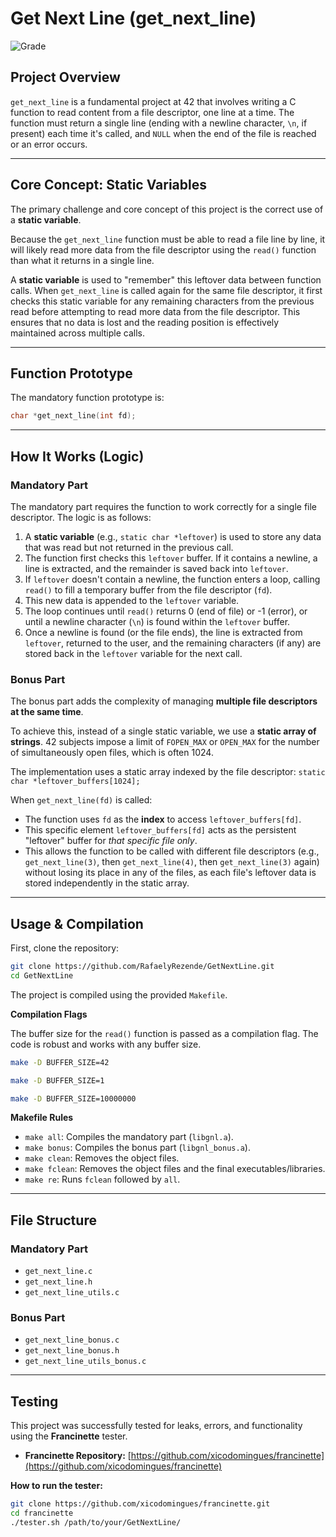 # Get Next Line (get_next_line)

![Grade](https://img.shields.io/badge/Grade-125%25-brightgreen)

## Project Overview

`get_next_line` is a fundamental project at 42 that involves writing a C function to read content from a file descriptor, one line at a time. The function must return a single line (ending with a newline character, `\n`, if present) each time it's called, and `NULL` when the end of the file is reached or an error occurs.

---

## Core Concept: Static Variables

The primary challenge and core concept of this project is the correct use of a **static variable**.

Because the `get_next_line` function must be able to read a file line by line, it will likely read more data from the file descriptor using the `read()` function than what it returns in a single line.

A **static variable** is used to "remember" this leftover data between function calls. When `get_next_line` is called again for the same file descriptor, it first checks this static variable for any remaining characters from the previous read before attempting to read more data from the file descriptor. This ensures that no data is lost and the reading position is effectively maintained across multiple calls.

---

## Function Prototype

The mandatory function prototype is:

```c
char *get_next_line(int fd);
```

-----

## How It Works (Logic)

### Mandatory Part

The mandatory part requires the function to work correctly for a single file descriptor. The logic is as follows:

1.  A **static variable** (e.g., `static char *leftover`) is used to store any data that was read but not returned in the previous call.
2.  The function first checks this `leftover` buffer. If it contains a newline, a line is extracted, and the remainder is saved back into `leftover`.
3.  If `leftover` doesn't contain a newline, the function enters a loop, calling `read()` to fill a temporary buffer from the file descriptor (`fd`).
4.  This new data is appended to the `leftover` variable.
5.  The loop continues until `read()` returns 0 (end of file) or -1 (error), or until a newline character (`\n`) is found within the `leftover` buffer.
6.  Once a newline is found (or the file ends), the line is extracted from `leftover`, returned to the user, and the remaining characters (if any) are stored back in the `leftover` variable for the next call.

### Bonus Part

The bonus part adds the complexity of managing **multiple file descriptors at the same time**.

To achieve this, instead of a single static variable, we use a **static array of strings**. 42 subjects impose a limit of `FOPEN_MAX` or `OPEN_MAX` for the number of simultaneously open files, which is often 1024.

The implementation uses a static array indexed by the file descriptor:
`static char *leftover_buffers[1024];`

When `get_next_line(fd)` is called:

  * The function uses `fd` as the **index** to access `leftover_buffers[fd]`.
  * This specific element `leftover_buffers[fd]` acts as the persistent "leftover" buffer for *that specific file only*.
  * This allows the function to be called with different file descriptors (e.g., `get_next_line(3)`, then `get_next_line(4)`, then `get_next_line(3)` again) without losing its place in any of the files, as each file's leftover data is stored independently in the static array.

-----

## Usage & Compilation

First, clone the repository:

```bash
git clone https://github.com/RafaelyRezende/GetNextLine.git
cd GetNextLine
```

The project is compiled using the provided `Makefile`.

**Compilation Flags**

The buffer size for the `read()` function is passed as a compilation flag. The code is robust and works with any buffer size.

```bash
make -D BUFFER_SIZE=42

make -D BUFFER_SIZE=1

make -D BUFFER_SIZE=10000000
```

**Makefile Rules**

  * `make all`: Compiles the mandatory part (`libgnl.a`).
  * `make bonus`: Compiles the bonus part (`libgnl_bonus.a`).
  * `make clean`: Removes the object files.
  * `make fclean`: Removes the object files and the final executables/libraries.
  * `make re`: Runs `fclean` followed by `all`.

-----

## File Structure

### Mandatory Part

  * `get_next_line.c`
  * `get_next_line.h`
  * `get_next_line_utils.c`

### Bonus Part

  * `get_next_line_bonus.c`
  * `get_next_line_bonus.h`
  * `get_next_line_utils_bonus.c`

-----

## Testing

This project was successfully tested for leaks, errors, and functionality using the **Francinette** tester.

  * **Francinette Repository:** [https://github.com/xicodomingues/francinette](https://github.com/xicodomingues/francinette)

**How to run the tester:**

```bash
git clone https://github.com/xicodomingues/francinette.git
cd francinette
./tester.sh /path/to/your/GetNextLine/
```

